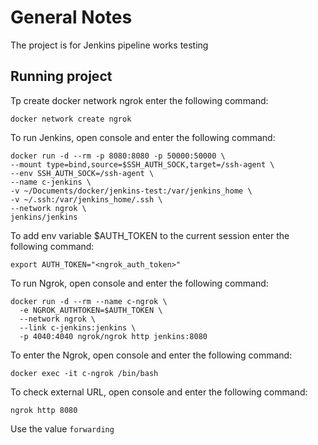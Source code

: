 # General Notes

The project is for Jenkins pipeline works testing

## Running project

Tp create docker network ngrok enter the following command:

```console
docker network create ngrok
```

To run Jenkins, open console and enter the following command:

```console
docker run -d --rm -p 8080:8080 -p 50000:50000 \
--mount type=bind,source=$SSH_AUTH_SOCK,target=/ssh-agent \
--env SSH_AUTH_SOCK=/ssh-agent \
--name c-jenkins \
-v ~/Documents/docker/jenkins-test:/var/jenkins_home \
-v ~/.ssh:/var/jenkins_home/.ssh \
--network ngrok \
jenkins/jenkins
```

To add env variable $AUTH_TOKEN to the current session enter the following command:

```console
export AUTH_TOKEN="<ngrok_auth_token>"
```

To run Ngrok, open console and enter the following command:

```console
docker run -d --rm --name c-ngrok \
  -e NGROK_AUTHTOKEN=$AUTH_TOKEN \
  --network ngrok \
  --link c-jenkins:jenkins \
  -p 4040:4040 ngrok/ngrok http jenkins:8080
```

To enter the Ngrok, open console and enter the following command:

```console
docker exec -it c-ngrok /bin/bash
```

To check external URL, open console and enter the following command:

```console
ngrok http 8080
```

Use the value `forwarding`

